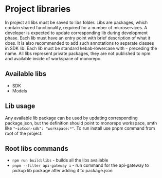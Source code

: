 # Project libraries

In project all libs must be saved to libs folder. Libs are packages, which contain shared functionality, required for a number of microservices. A developer is expected to update corresponding lib during development phase. Each lib must have an entry point with brief description of what it does. It is also recommended to add such annotations to separate classes in SDK lib. Each lib must be standard kebab-lowercase with `~` preceding the name. All libs represent private packages, they are not published to npm and available inside of workspace of monorepo.

## Available libs

- SDK
- Models

## Lib usage

Any available lib package can be used by updating corresponding package.json, but the definition should point to monorepo workspace, smth like `"~iotcon-sdk": "workspace:*"`. To run install use pnpm command from root of the project.

## Root libs commands

- `npm run build:libs` - builds all the libs available
- `pnpm --filter api-gateway i` - run command for the api-gateway to pickup lib package after adding it to package.json
